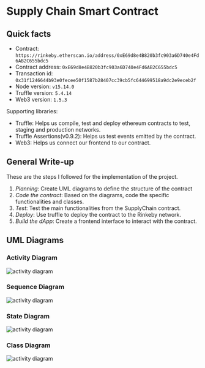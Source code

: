 # Supply Chain Smart Contract

## Quick facts
* Contract: `https://rinkeby.etherscan.io/address/0xE69d8e4B820b3fc903a6D740e4Fd6AB2C655bdc5`
* Contract address: `0xE69d8e4B820b3fc903a6D740e4Fd6AB2C655bdc5`
* Transaction id: `0x31f1246644b93e0fecee50f1587b28407cc39cb5fc644699518a9dc2e9eceb2f`
* Node version: `v15.14.0`
* Truffle version: `5.4.14`
* Web3 version: `1.5.3`

Supporting libraries:
* Truffle: Helps us compile, test and deploy ethereum contracts to test, staging and production networks. 
* Truffle Assertions(v0.9.2): Helps us test events emitted by the contract.
* Web3: Helps us connect our frontend to our contract.

## General Write-up
These are the steps I followed for the implementation of the project.

1. *Planning*: Create UML diagrams to define the structure of the contract
2. *Code the contract*: Based on the diagrams, code the specific functionalities and classes.
3. *Test*: Test the main functionalities from the SupplyChain contract.
4. *Deploy*: Use truffle to deploy the contract to the Rinkeby network.
5. *Build the dApp*: Create a frontend interface to interact with the contract.

## UML Diagrams

### Activity Diagram
![activity diagram](https://raw.githubusercontent.com/armellini13/coffee-crypto/main/images/Activity%20Diagram.png)

### Sequence Diagram
![activity diagram](https://raw.githubusercontent.com/armellini13/coffee-crypto/main/images/Sequence%20Diagram.png)

### State Diagram
![activity diagram](https://raw.githubusercontent.com/armellini13/coffee-crypto/main/images/State%20Diagram.png)

### Class Diagram
![activity diagram](https://raw.githubusercontent.com/armellini13/coffee-crypto/main/images/Class%20Diagram.png)




